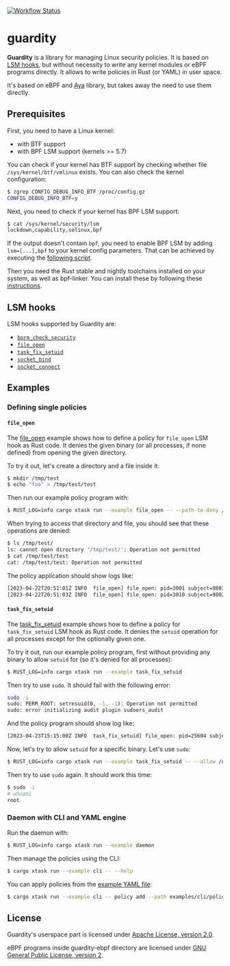 [![Workflow Status](https://github.com/deepfence/guardity/workflows/build-test/badge.svg)](https://github.com/deepfence/guardity/actions?query=workflow)

# guardity

**Guardity** is a library for managing Linux security policies. It is based on
[LSM hooks](https://www.kernel.org/doc/html/latest/admin-guide/LSM/index.html),
but without necessity to write any kernel modules or eBPF programs directly.
It allows to write policies in Rust (or YAML) in user space.

It's based on eBPF and [Aya](https://aya-rs.dev) library, but takes away
the need to use them directly.

## Prerequisites

First, you need to have a Linux kernel:
* with BTF support
* with BPF LSM support (kernels >= 5.7)

You can check if your kernel has BTF support by checking whether file
`/sys/kernel/btf/vmlinux` exists. You can also check the kernel configuration:

```bash
$ zgrep CONFIG_DEBUG_INFO_BTF /proc/config.gz
CONFIG_DEBUG_INFO_BTF=y
```

Next, you need to check if your kernel has BPF LSM support:

```bash
$ cat /sys/kernel/security/lsm
lockdown,capability,selinux,bpf
```

If the output doesn't contain `bpf`, you need to enable BPF LSM by adding
`lsm=[...],bpf` to your kernel config parameters. That can be achieved by
executing the [following script](https://raw.githubusercontent.com/vadorovsky/enable-bpf-lsm/main/enable-bpf-lsm.py).

Then you need the Rust stable and nightly toolchains installed on your system,
as well as bpf-linker. You can install these by following these
[instructions](https://aya-rs.dev/book/start/development/).

## LSM hooks

LSM hooks supported by Guardity are:

* [`bprm_check_security`](https://elixir.bootlin.com/linux/v6.2.12/source/include/linux/lsm_hooks.h#L62)
* [`file_open`](https://elixir.bootlin.com/linux/v6.2.12/source/include/linux/lsm_hooks.h#L620)
* [`task_fix_setuid`](https://elixir.bootlin.com/linux/v6.2.12/source/include/linux/lsm_hooks.h#L709)
* [`socket_bind`](https://elixir.bootlin.com/linux/v6.2.12/source/include/linux/lsm_hooks.h#L904)
* [`socket_connect`](https://elixir.bootlin.com/linux/v6.2.12/source/include/linux/lsm_hooks.h#L912)

## Examples

### Defining single policies

#### `file_open`

The [file_open](https://github.com/deepfence/guardity/tree/main/examples/file_open)
example shows how to define a policy for `file_open` LSM hook as Rust code.
It denies the given binary (or all processes, if none defined) from opening
the given directory.

To try it out, let's create a directory and a file inside it:

```bash
$ mkdir /tmp/test
$ echo "foo" > /tmp/test/test
```

Then run our example policy program with:

```bash
$ RUST_LOG=info cargo xtask run --example file_open -- --path-to-deny /tmp/test
```

When trying to access that directory and file, you should see that these
operations are denied:

```bash
$ ls /tmp/test/
ls: cannot open directory '/tmp/test/': Operation not permitted
$ cat /tmp/test/test
cat: /tmp/test/test: Operation not permitted
```

The policy application should show logs like:

```bash
[2023-04-22T20:51:01Z INFO  file_open] file_open: pid=3001 subject=980333 path=9632
[2023-04-22T20:51:03Z INFO  file_open] file_open: pid=3010 subject=980298 path=9633
```

#### `task_fix_setuid`

The [task_fix_setuid](https://github.com/deepfence/guardity/tree/main/examples/task_fix_setuid)
example shows how to define a policy for `task_fix_setuid` LSM hook as Rust
code. It denies the `setuid` operation for all processes except for the
optionally given one.

To try it out, run our example policy program, first without providing any
binary to allow `setuid` for (so it's denied for all processes):

```bash
$ RUST_LOG=info cargo xtask run --example task_fix_setuid
```

Then try to use `sudo`. It should fail with the following error:

```bash
sudo -i
sudo: PERM_ROOT: setresuid(0, -1, -1): Operation not permitted
sudo: error initializing audit plugin sudoers_audit
```

And the policy program should show log like:

```bash
[2023-04-23T15:15:00Z INFO  task_fix_setuid] file_open: pid=25604 subject=674642 old_uid=1000 old_gid=1000 new_uid=0 new_gid=1000
```

Now, let's try to allow `setuid` for a specific binary. Let's use `sudo`:

```bash
$ RUST_LOG=info cargo xtask run --example task_fix_setuid -- --allow /usr/bin/sudo
```

Then try to use `sudo` again. It should work this time:

```bash
$ sudo -i
# whoami
root
```

### Daemon with CLI and YAML engine

Run the daemon with:

```bash
$ RUST_LOG=info cargo xtask run --example daemon
```

Then manage the policies using the CLI:

```bash
$ cargo xtask run --example cli -- --help
```

You can apply policies from the
[example YAML file](https://github.com/deepfence/guardity/blob/main/examples/cli/policy.yaml):

```bash
$ cargo xtask run --example cli -- policy add --path examples/cli/policy.yaml
```

## License

Guardity's userspace part is licensed under
[Apache License, version 2.0](https://github.com/deepfence/guardity/blob/main/LICENSE).

eBPF programs inside guardity-ebpf directory are licensed under
[GNU General Public License, version 2](https://github.com/deepfence/guardity/blob/main/guardity-ebpf/LICENSE).